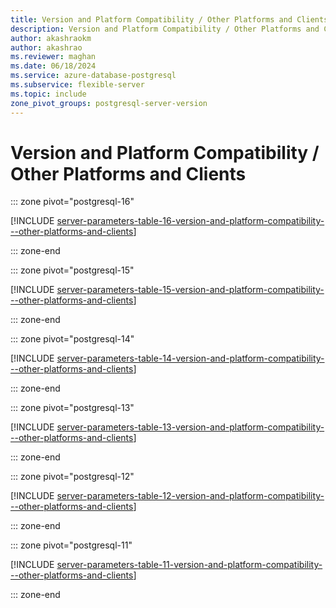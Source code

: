 ```yaml
---
title: Version and Platform Compatibility / Other Platforms and Clients server parameters
description: Version and Platform Compatibility / Other Platforms and Clients server parameters for Azure Database for PostgreSQL - Flexible Server.
author: akashraokm
author: akashrao
ms.reviewer: maghan
ms.date: 06/18/2024
ms.service: azure-database-postgresql
ms.subservice: flexible-server
ms.topic: include
zone_pivot_groups: postgresql-server-version
---
```

# Version and Platform Compatibility / Other Platforms and Clients


::: zone pivot="postgresql-16"

[!INCLUDE [server-parameters-table-16-version-and-platform-compatibility---other-platforms-and-clients](./includes/server-parameters-table-16-version-and-platform-compatibility---other-platforms-and-clients.md)]

::: zone-end


::: zone pivot="postgresql-15"

[!INCLUDE [server-parameters-table-15-version-and-platform-compatibility---other-platforms-and-clients](./includes/server-parameters-table-15-version-and-platform-compatibility---other-platforms-and-clients.md)]

::: zone-end


::: zone pivot="postgresql-14"

[!INCLUDE [server-parameters-table-14-version-and-platform-compatibility---other-platforms-and-clients](./includes/server-parameters-table-14-version-and-platform-compatibility---other-platforms-and-clients.md)]

::: zone-end


::: zone pivot="postgresql-13"

[!INCLUDE [server-parameters-table-13-version-and-platform-compatibility---other-platforms-and-clients](./includes/server-parameters-table-13-version-and-platform-compatibility---other-platforms-and-clients.md)]

::: zone-end


::: zone pivot="postgresql-12"

[!INCLUDE [server-parameters-table-12-version-and-platform-compatibility---other-platforms-and-clients](./includes/server-parameters-table-12-version-and-platform-compatibility---other-platforms-and-clients.md)]

::: zone-end


::: zone pivot="postgresql-11"

[!INCLUDE [server-parameters-table-11-version-and-platform-compatibility---other-platforms-and-clients](./includes/server-parameters-table-11-version-and-platform-compatibility---other-platforms-and-clients.md)]

::: zone-end


